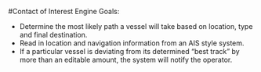 #Contact of Interest Engine
Goals:
* Determine the most likely path a vessel will take based on location, type and final destination.
* Read in location and navigation information from an AIS style system.
* If a particular vessel is deviating from its determined “best track” by more than an editable amount, the system will notify the operator.
